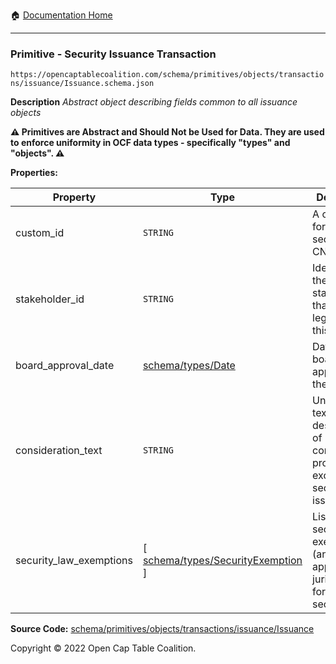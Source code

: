 :house: [Documentation Home](https://naveedn.github.io/Open-Cap-Format-OCF)

---

### Primitive - Security Issuance Transaction

`https://opencaptablecoalition.com/schema/primitives/objects/transactions/issuance/Issuance.schema.json`

**Description** _Abstract object describing fields common to all issuance objects_

**:warning: Primitives are Abstract and Should Not be Used for Data. They are used to enforce uniformity in OCF data types - specifically "types" and "objects". :warning:**

**Properties:**

| Property                | Type                                                                                                               | Description                                                                               | Required   |
| ----------------------- | ------------------------------------------------------------------------------------------------------------------ | ----------------------------------------------------------------------------------------- | ---------- |
| custom_id               | `STRING`                                                                                                           | A custom ID for this security (e.g. CN-1.)                                                | `REQUIRED` |
| stakeholder_id          | `STRING`                                                                                                           | Identifier for the stakeholder that holds legal title to this security                    | `REQUIRED` |
| board_approval_date     | [schema/types/Date](https://naveedn.github.io/Open-Cap-Format-OCF/schema/types/Date)                               | Date of board approval for the security                                                   | -          |
| consideration_text      | `STRING`                                                                                                           | Unstructured text description of consideration provided in exchange for security issuance | -          |
| security_law_exemptions | [ [schema/types/SecurityExemption](https://naveedn.github.io/Open-Cap-Format-OCF/schema/types/SecurityExemption) ] | List of security law exemptions (and applicable jurisdictions) for this security          | `REQUIRED` |

**Source Code:** [schema/primitives/objects/transactions/issuance/Issuance](https://github.com/Open-Cap-Table-Coalition/Open-Cap-Format-OCF/blob/main/schema/primitives/objects/transactions/issuance/Issuance.schema.json)

Copyright © 2022 Open Cap Table Coalition.
